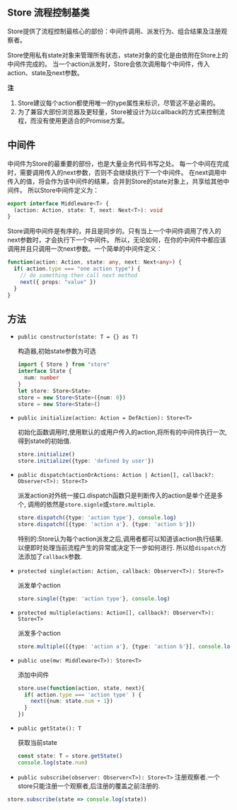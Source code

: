 ## Store 流程控制基类
Store提供了流程控制最核心的部份：中间件调用、派发行为、组合结果及注册观察者。

Store使用私有state对象来管理所有状态，state对象的变化是由依附在Store上的中间件完成的。
当一个action派发时，Store会依次调用每个中间件，传入action、state及next参数。

**注**
1. Store建议每个action都使用唯一的type属性来标识，尽管这不是必需的。
2. 为了兼容大部份浏览器及更轻量，Store被设计为以callback的方式来控制流程，而没有使用更适合的Promise方案。

## 中间件
中间件为Store的最重要的部份，也是大量业务代码书写之处。
每一个中间在完成时，需要调用传入的next参数，否则不会继续执行下一个中间件。
在next调用中传入的值，将会作为该中间件的结果，合并到Store的state对象上，共享给其他中间件。
所以Store中间件定义为：
```ts
export interface Middleware<T> {
  (action: Action, state: T, next: Next<T>): void
}
```
Store调用中间件是有序的，并且是同步的。只有当上一个中间件调用了传入的next参数时，才会执行下一个中间件。
所以，无论如何，在你的中间件中都应该调用并且只调用一次next参数。一个简单的中间件定义：
```ts
function(action: Action, state: any, next: Next<any>) {
  if( action.type === "one action type") {
    // do something then call next method
    next({ props: "value" })
  }
}
```

## 方法
+ `public constructor(state: T = {} as T)`

  构造器,初始state参数为可选
  ```ts
  import { Store } from "store"
  interface State {
    num: number
  }
  let store: Store<State>
  store = new Store<State>({num: 0})
  store = new Store<State>()
  ```

+ `public initialize(action: Action = DefAction): Store<T>`

  初始化函数调用时,使用默认的或用户传入的action,将所有的中间件执行一次,得到state的初始值.
  ```ts
  store.initialize()
  store.initialize({type: 'defined by user'})
  ```

+ `public dispatch(actionOrActions: Action | Action[], callback?: Observer<T>): Store<T>`

  派发action对外统一接口.dispatch函数只是判断传入的action是单个还是多个,
  调用的依然是`store.signle`或`store.multiple`.
  ```ts
  store.dispatch({type: 'action type'}, console.log)
  store.dispatch([{type: 'action a'}, {type: 'action b'}])
  ```
  特别的:Store认为每个action派发之后,调用者都可以知道该action执行结果.
  以便即时处理当前流程产生的异常或决定下一步如何进行.
  所以给`dispatch`方法添加了`callback`参数.

+ `protected single(action: Action, callback: Observer<T>): Store<T>`

  派发单个action
  ```ts
  store.single({type: 'action type'}, console.log)
  ```

+ `protected multiple(actions: Action[], callback?: Observer<T>): Store<T>`

  派发多个action
  ```ts
  store.multiple([{type: 'action a'}, {type: 'action b'}], console.log)
  ```

+ `public use(mw: Middleware<T>): Store<T>`

  添加中间件
  ```ts
  store.use(function(action, state, next){
    if( action.type === 'action type' ) {
      next({num: state.num + 1})
    }
  })
  ```

+ `public getState(): T`

  获取当前state
  ```ts
  const state: T = store.getState()
  console.log(state.num)
  ```

+ `public subscribe(observer: Observer<T>): Store<T>`
 注册观察者.一个store只能注册一个观察者,后注册的覆盖之前注册的.
 ```ts
 store.subscribe(state => console.log(state))
 ```
